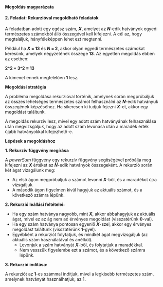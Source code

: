 #### Megoldás magyarázata
#### 2. Feladat: Rekurzióval megoldható feladatok

A feladatban adott egy egész szám, **_X_**, amelyet az **_N_**-edik hatványok egyedi természetes számokból álló 
összegével kell kifejezni. A cél az, hogy megtaláljuk, hányféleképpen lehet ezt megtenni.

Például ha **_X_ = 13** és **_N_ = 2**, akkor olyan egyedi természetes számokat keresünk, amelyek négyzetének 
összege **13**. Az egyetlen megoldás ebben az esetben:

**2^2 + 3^2 = 13**

A kimenet ennek megfelelően **1** lesz.

**Megoldási stratégia**

A probléma megoldása rekurzióval történik, amelynek során megpróbáljuk az összes lehetséges természetes számot 
felhasználni az **_N_**-edik hatványuk összegének képzéséhez. Ha sikeresen ki tudjuk fejezni **_X_**-et, akkor 
egy megoldást találtunk.

A megoldás rekurzív lesz, mivel egy adott szám hatványának felhasználása után megvizsgáljuk, hogy az adott szám 
levonása után a maradék érték újabb hatványokkal kifejezhető-e.

**Lépések a megoldáshoz**

**1. Rekurzív függvény megírása**

A _powerSum_ függvény egy rekurzív függvény segítségével próbálja meg kifejezni az **_X_** értéket az **_N_**-edik 
hatványok összegeként. 
A rekurzió során két ágat vizsgálunk meg:

- Az első ágon megpróbáljuk a számot levonni **_X_**-ből, és a maradékot újra vizsgáljuk.
- A második ágon figyelmen kívül hagyjuk az aktuális számot, és a következő számra lépünk.

**2. Rekurzió leállási feltételei:**

- Ha egy szám hatványa nagyobb, mint **_X_**, akkor abbahagyjuk az aktuális ágat, mivel ez az ág nem ad érvényes megoldást (visszatérünk **0**-val).
- Ha egy szám hatványa pontosan egyenlő **_X_**-szel, akkor egy érvényes megoldást találtunk (visszatérünk **1**-gyel).
- Egyébként a rekurziót folytatjuk, és mindkét ágat megvizsgáljuk (az aktuális szám használatával és anélkül).
    - Levonjuk a szám hatványát **_X_**-ből, és folytatjuk a maradékkal.
    - Nem vesszük figyelembe ezt a számot, és a következő számra lépünk.

**3. Rekurzió indítása:**

A rekurziót az **1**-es számmal indítjuk, mivel a legkisebb természetes szám, amelynek hatványát 
használhatjuk, az **1**.
